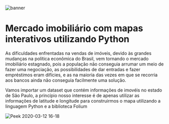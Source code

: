 ![banner](https://user-images.githubusercontent.com/59518539/76560952-125f0f80-6481-11ea-8b40-1d89b25c7628.png)

# Mercado imobiliário com mapas interativos utilizando Python

  As dificuldades enfrentadas na vendas de imóveis, devido às grandes mudanças na política econômica do Brasil, vem tornando o mercado imobiliário estagnado, pois a população não conseguia arrumar um meio de fazer uma negociação, as possibilidades de dar entradas e fazer empréstimos eram difícies, e as na maioria das vezes em que se recorria aos bancos ainda não conseguia facilmente uma solução.
  
   
  Vamos importar um dataset que contém informações de imovéis no estado de São Paulo, a princípio nosso interesse é de apenas utilizar as informações de latitude e longitude para construirmos o mapa utilizando a linguagem Python e a biblioteca Folium
  
  ![Peek 2020-03-12 16-18](https://user-images.githubusercontent.com/59518539/76561097-5eaa4f80-6481-11ea-86ae-bdd6931dcd2a.gif)
